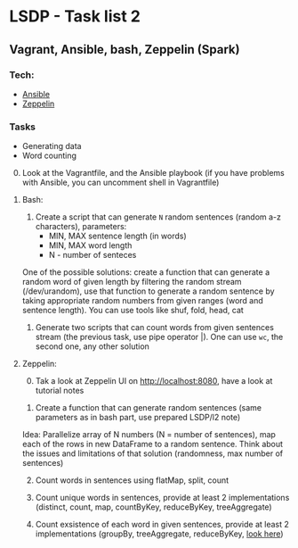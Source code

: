 # LSDP - Task list 2

## Vagrant, Ansible, bash, Zeppelin (Spark)

### Tech:

* [Ansible](https://www.ansible.com/)
* [Zeppelin](https://zeppelin.apache.org/)

### Tasks

* Generating data
* Word counting

0. Look at the Vagrantfile, and the Ansible playbook (if you have problems with Ansible, you can uncomment shell in Vagrantfile)

1. Bash:

	1. Create a script that can generate ```N``` random sentences (random a-z characters), parameters:
		- MIN, MAX sentence length (in words)
		- MIN, MAX word length
		- N - number of senteces
	
	One of the possible solutions: create a function that can generate a random word of given length by filtering the random stream (/dev/urandom), use that function to generate a random sentence by taking appropriate random numbers from given ranges (word and sentence length). You can use tools like shuf, fold, head, cat

	1. Generate two scripts that can count words from given sentences stream (the previous task, use pipe operator |). One can use ```wc```, the second one, any other solution


2. Zeppelin:

	0. Tak a look at Zeppelin UI on [http://localhost:8080](http://localhost:8080), have a look at tutorial notes

	1. Create a function that can generate random sentences (same parameters as in bash part, use prepared LSDP/l2 note)
	
	Idea: Parallelize array of N numbers (N = number of sentences), map each of the rows in new DataFrame to a random sentence. Think about the issues and limitations of that solution (randomness, max number of sentences)

	2. Count words in sentences using flatMap, split, count

	3. Count unique words in sentences, provide at least 2 implementations (distinct, count, map, countByKey, reduceByKey, treeAggregate)

	4. Count exsistence of each word in given sentences, provide at least 2 implementations (groupBy, treeAggregate, reduceByKey, [look here](https://databricks.gitbooks.io/databricks-spark-knowledge-base/content/best_practices/prefer_reducebykey_over_groupbykey.html))
